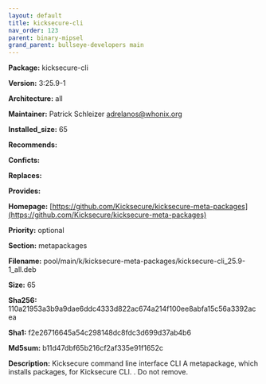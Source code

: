 ```yaml
---
layout: default
title: kicksecure-cli
nav_order: 123
parent: binary-mipsel
grand_parent: bullseye-developers main
---
```


**Package:** kicksecure-cli

**Version:** 3:25.9-1

**Architecture:**  all

**Maintainer:**  Patrick Schleizer <adrelanos@whonix.org>

**Installed_size:**  65

**Recommends:**  

**Conficts:**  

**Replaces:**  

**Provides:**  

**Homepage:**  [https://github.com/Kicksecure/kicksecure-meta-packages](https://github.com/Kicksecure/kicksecure-meta-packages)

**Priority:**  optional

**Section:** metapackages

**Filename:**  pool/main/k/kicksecure-meta-packages/kicksecure-cli_25.9-1_all.deb

**Size:**  65

**Sha256:**  110a21953a3b9a9dae6ddc4333d822ac674a214f100ee8abfa15c56a3392acea

**Sha1:**  f2e26716645a54c298148dc8fdc3d699d37ab4b6

**Md5sum:**  b11d47dbf65b216cf2af335e91f1652c

**Description:** Kicksecure command line interface CLI
 A metapackage, which installs packages, for Kicksecure CLI.
 .
 Do not remove.


